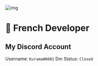 ![img](https://github-readme-stats.vercel.app/api?username=Kurama0001&show_icons=true&theme=gotham)

# 🥖 French Developer
## My Discord Account
Username: `Kurama#0001`
Dm Status: `Closed`
